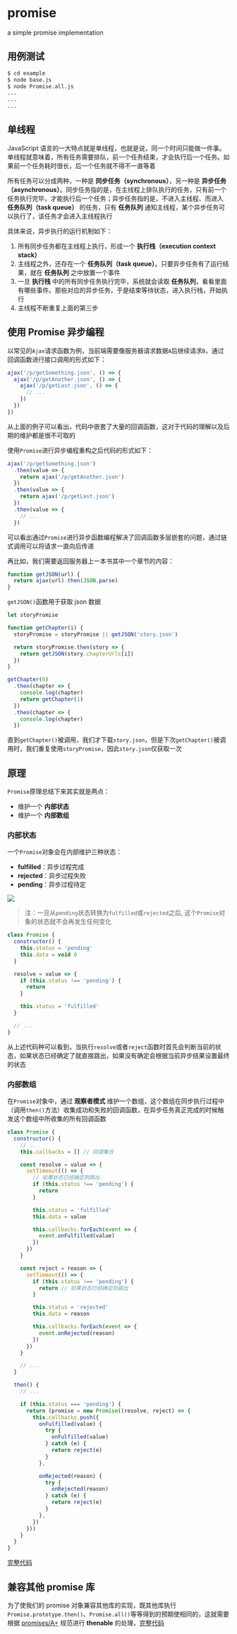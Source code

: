 # promise

a simple promise implementation

## 用例测试

```bash
$ cd example
$ node base.js
$ node Promise.all.js
...
...
...
```

## 单线程

JavaScript 语言的一大特点就是单线程，也就是说，同一个时间只能做一件事。单线程就意味着，所有任务需要排队，前一个任务结束，才会执行后一个任务。如果前一个任务耗时很长，后一个任务就不得不一直等着

所有任务可以分成两种，一种是 **同步任务（synchronous）**，另一种是 **异步任务（asynchronous）**。同步任务指的是，在主线程上排队执行的任务，只有前一个任务执行完毕，才能执行后一个任务；异步任务指的是，不进入主线程、而进入 **任务队列（task queue）** 的任务，只有 **任务队列** 通知主线程，某个异步任务可以执行了，该任务才会进入主线程执行

具体来说，异步执行的运行机制如下：

1. 所有同步任务都在主线程上执行，形成一个 **执行栈（execution context stack）**
2. 主线程之外，还存在一个 **任务队列（task queue）**。只要异步任务有了运行结果，就在 **任务队列** 之中放置一个事件
3. 一旦 **执行栈** 中的所有同步任务执行完毕，系统就会读取 **任务队列**，看看里面有哪些事件。那些对应的异步任务，于是结束等待状态，进入执行栈，开始执行
4. 主线程不断重复上面的第三步

## 使用 Promise 异步编程

以常见的`Ajax`请求函数为例，当前端需要像服务器请求数据`A`后继续请求`B`，通过回调函数进行接口调用的形式如下：

```js
ajax('/p/getSomething.json', () => {
  ajax('/p/getAnother.json', () => {
    ajax('/p/getLast.json', () => {
      // ...
    })
  })
})
```

从上面的例子可以看出，代码中嵌套了大量的回调函数，这对于代码的理解以及后期的维护都是很不可取的

使用`Promise`进行异步编程重构之后代码的形式如下：

```js
ajax('/p/getSomething.json')
  .then(value => {
    return ajax('/p/getAnother.json')
  })
  .then(value => {
    return ajax('/p/getLast.json')
  })
  .then(value => {
    // ...
  })
```

可以看出通过`Promise`进行异步函数编程解决了回调函数多层嵌套的问题，通过链式调用可以将请求一直向后传递

再比如，我们需要返回服务器上一本书其中一个章节的内容：

```js
function getJSON(url) {
  return ajax(url).then(JSON.parse)
}
```

`getJSON()`函数用于获取 json 数据

```js
let storyPromise

function getChapter(i) {
  storyPromise = storyPromise || getJSON('story.json')

  return storyPromise.then(story => {
    return getJSON(story.chapterUrls[i])
  })
}

getChapter(0)
  .then(chapter => {
    console.log(chapter)
    return getChapter(1)
  })
  .then(chapter => {
    console.log(chapter)
  })
```

直到`getChapter()`被调用，我们才下载`story.json`，但是下次`getChapter()`被调用时，我们重复使用`storyPromise`，因此`story.json`仅获取一次

## 原理

`Promise`原理总结下来其实就是两点：

- 维护一个 **内部状态**
- 维护一个 **内部数组**

### 内部状态

一个`Promise`对象会在内部维护三种状态：

- **fulfilled**：异步过程完成
- **rejected**：异步过程失败
- **pending**：异步过程待定

![](https://user-gold-cdn.xitu.io/2018/1/4/160c1030ec7dd190?imageslim)

> 注：一旦从`pending`状态转换为`fulfilled`或`rejected`之后, 这个`Promise`对象的状态就不会再发生任何变化

```js
class Promise {
  constructor() {
    this.status = 'pending'
    this.data = void 0
  }

  resolve = value => {
    if (this.status !== 'pending') {
      return
    }

    this.status = 'fulfilled'
  }

  // ...
}
```

从上述代码种可以看到，当执行`resolve`或者`reject`函数时首先会判断当前的状态，如果状态已经确定了就直接跳出，如果没有确定会根据当前异步结果设置最终的状态

### 内部数组

在`Promise`对象中，通过 **观察者模式** 维护一个数组，这个数组在同步执行过程中（调用`then()`方法）收集成功和失败的回调函数，在异步任务真正完成的时候触发这个数组中所收集的所有回调函数

```js
class Promise {
  constructor() {
    // ..
    this.callbacks = [] // 回调集合

    const resolve = value => {
      setTimeout(() => {
        // 如果状态已经确定则跳出
        if (this.status !== 'pending') {
          return
        }

        this.status = 'fulfilled'
        this.data = value

        this.callbacks.forEach(event => {
          event.onFulfilled(value)
        })
      })
    }

    const reject = reason => {
      setTimeout(() => {
        if (this.status !== 'pending') {
          return // 如果状态已经确定则跳出
        }

        this.status = 'rejected'
        this.data = reason

        this.callbacks.forEach(event => {
          event.onRejected(reason)
        })
      })
    }

    // ...
  }

  then() {
    // ...

    if (this.status === 'pending') {
      return (promise = new Promise((resolve, reject) => {
        this.callbacks.push({
          onFulfilled(value) {
            try {
              onFulfilled(value)
            } catch (e) {
              return reject(e)
            }
          },

          onRejected(reason) {
            try {
              onRejected(reason)
            } catch (e) {
              return reject(e)
            }
          },
        })
      }))
    }
  }
}
```

[完整代码](https://github.com/chnliquan/promise/blob/master/src/promise.js)

## 兼容其他 promise 库

为了使我们的 promise 对象兼容其他库的实现，既其他库执行`Promise.prototype.then()`、`Promise.all()`等等得到的预期使相同的，这就需要根据 [promises/A+](https://promisesaplus.com/) 规范进行 **thenable** 的处理，[完整代码](https://github.com/chnliquan/promise/blob/master/src/promisesA+.js)
